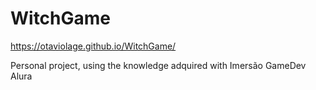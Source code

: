 # WitchGame

 https://otaviolage.github.io/WitchGame/
 
Personal project, using the knowledge adquired with Imersão GameDev Alura
